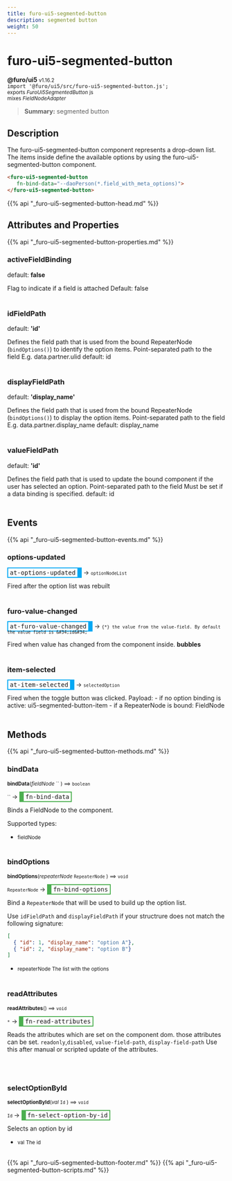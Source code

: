 ```yaml
---
title: furo-ui5-segmented-button
description: segmented button
weight: 50
---
```


# furo-ui5-segmented-button
**@furo/ui5** <small>v1.16.2</small>
<br>`import '@furo/ui5/src/furo-ui5-segmented-button.js';`<small>
<br>exports *FuroUi5SegmentedButton* js
<br> mixes *FieldNodeAdapter*</small>

> **Summary:** segmented button

## Description

The furo-ui5-segmented-button component represents a drop-down list. The items inside define the available
options by using the furo-ui5-segmented-button component.

```html
<furo-ui5-segmented-button
   fn-bind-data="--daoPerson(*.field_with_meta_options)">
</furo-ui5-segmented-button>
```

{{% api "_furo-ui5-segmented-button-head.md" %}}

## Attributes and Properties
{{% api "_furo-ui5-segmented-button-properties.md" %}}















### **activeFieldBinding**
default: **false**</small>

Flag to indicate if a field is attached
Default: false
<br><br>

### **idFieldPath**
default: **&#39;id&#39;**</small>

Defines the field path that is used from the bound RepeaterNode (`bindOptions()`) to identify the option items.
Point-separated path to the field
E.g. data.partner.ulid
default: id
<br><br>

### **displayFieldPath**
default: **&#39;display_name&#39;**</small>

Defines the field path that is used from the bound RepeaterNode (`bindOptions()`) to display the option items.
Point-separated path to the field
E.g. data.partner.display_name
default: display_name
<br><br>

### **valueFieldPath**
default: **&#39;id&#39;**</small>

Defines the field path that is used to update the bound component if the user has selected an option.
Point-separated path to the field
Must be set if a data binding is specified.
default: id
<br><br>






## Events
{{% api "_furo-ui5-segmented-button-events.md" %}}

### **options-updated**
<span  style="border-width:2px 10px 2px 2px; border-style: solid;border-color:  rgb(2, 168, 244);font-family:monospace; padding:2px 4px;">at-options-updated</span>
→ <small>`optionNodeList`</small>

Fired  after the option list was rebuilt
<br><br>
### **furo-value-changed**
<span  style="border-width:2px 10px 2px 2px; border-style: solid;border-color:  rgb(2, 168, 244);font-family:monospace; padding:2px 4px;">at-furo-value-changed</span>
→ <small>`{*} the value from the value-field. By default the value field is &#34;id&#34;`</small>

 Fired when value has changed from the component inside. **bubbles**
<br><br>
### **item-selected**
<span  style="border-width:2px 10px 2px 2px; border-style: solid;border-color:  rgb(2, 168, 244);font-family:monospace; padding:2px 4px;">at-item-selected</span>
→ <small>`selectedOption`</small>

Fired when the toggle button was clicked. Payload: - if no option binding is active: ui5-segmented-button-item - if a RepeaterNode is bound: FieldNode
<br><br>

## Methods
{{% api "_furo-ui5-segmented-button-methods.md" %}}


### **bindData**
<small>**bindData**(*fieldNode* `` ) ⟹ `boolean`</small>

<small>`` </small> →
<span  style="border-width:2px 2px 2px 10px; border-style: solid;border-color:  rgb(76, 175, 80);font-family:monospace; padding:2px 4px;">fn-bind-data</span>

Binds a FieldNode to the component.

Supported types:

- <small>fieldNode </small>
<br><br>

### **bindOptions**
<small>**bindOptions**(*repeaterNode* `RepeaterNode` ) ⟹ `void`</small>

<small>`RepeaterNode` </small> →
<span  style="border-width:2px 2px 2px 10px; border-style: solid;border-color:  rgb(76, 175, 80);font-family:monospace; padding:2px 4px;">fn-bind-options</span>

Bind a `RepeaterNode` that will be used to build up the option list.

Use `idFieldPath` and `displayFieldPath` if your structrure does not match the following signature:

```json
[
  { "id": 1, "display_name": "option A"},
  { "id": 2, "display_name": "option B"}
]
```

- <small>repeaterNode The list with the options</small>
<br><br>

### **readAttributes**
<small>**readAttributes**() ⟹ `void`</small>

<small>`*`</small> →
<span  style="border-width:2px 2px 2px 10px; border-style: solid;border-color:  rgb(76, 175, 80);font-family:monospace; padding:2px 4px;">fn-read-attributes</span>

Reads the attributes which are set on the component dom.
those attributes can be set. `readonly`,`disabled`, `value-field-path`, `display-field-path`
Use this after manual or scripted update of the attributes.

<br><br>




### **selectOptionById**
<small>**selectOptionById**(*val* `Id` ) ⟹ `void`</small>

<small>`Id` </small> →
<span  style="border-width:2px 2px 2px 10px; border-style: solid;border-color:  rgb(76, 175, 80);font-family:monospace; padding:2px 4px;">fn-select-option-by-id</span>

Selects an option by id

- <small>val The id</small>
<br><br>



















{{% api "_furo-ui5-segmented-button-footer.md" %}}
{{% api "_furo-ui5-segmented-button-scripts.md" %}}
